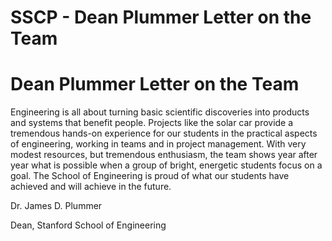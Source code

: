 # SSCP - Dean Plummer Letter on the Team

# Dean Plummer Letter on the Team

Engineering is all about turning basic scientific discoveries into products and systems that benefit people. Projects like the solar car provide a tremendous hands-on experience for our students in the practical aspects of engineering, working in teams and in project management. With very modest resources, but tremendous enthusiasm, the team shows year after year what is possible when a group of bright, energetic students focus on a goal. The School of Engineering is proud of what our students have achieved and will achieve in the future.

Dr. James D. Plummer

Dean, Stanford School of Engineering

